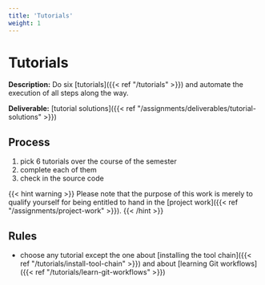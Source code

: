 ```yaml
---
title: 'Tutorials'
weight: 1
---
```



Tutorials
=========


__Description:__ Do six [tutorials]({{< ref "/tutorials" >}}) and automate the execution of all steps along the way.

__Deliverable:__ [tutorial solutions]({{< ref "/assignments/deliverables/tutorial-solutions" >}})


## Process

1. pick 6 tutorials over the course of the semester
2. complete each of them
3. check in the source code

{{< hint warning >}}
Please note that the purpose of this work is merely to qualify yourself for being entitled to hand in the
[project work]({{< ref "/assignments/project-work" >}}).
{{< /hint >}}


## Rules

* choose any tutorial except the one about [installing the tool chain]({{< ref "/tutorials/install-tool-chain" >}})
  and about [learning Git workflows]({{< ref "/tutorials/learn-git-workflows" >}})

